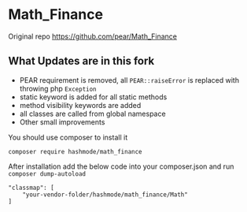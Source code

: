 # Math_Finance

Original repo
https://github.com/pear/Math_Finance

## What Updates are in this fork

* PEAR requirement is removed, all `PEAR::raiseError` is replaced with throwing php `Exception`
* static keyword is added for all static methods
* method visibility keywords are added
* all classes are called from global namespace
* Other small improvements

You should use composer to install it
```
composer require hashmode/math_finance
```

After installation add the below code into your composer.json and run `composer dump-autoload`
```
"classmap": [
    "your-vendor-folder/hashmode/math_finance/Math"
]        
```

